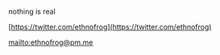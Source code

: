 nothing is real

[https://twitter.com/ethnofrog](https://twitter.com/ethnofrog)

[mailto:ethnofrog@pm.me](mailto:ethnofrog@pm.me)
